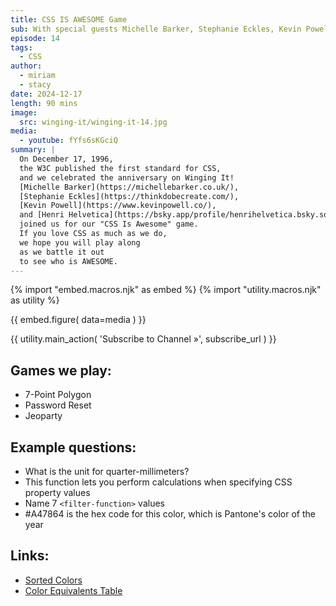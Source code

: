 ```yaml
---
title: CSS IS AWESOME Game
sub: With special guests Michelle Barker, Stephanie Eckles, Kevin Powell, and Henri Helvetica
episode: 14
tags:
  - CSS
author:
  - miriam
  - stacy
date: 2024-12-17
length: 90 mins
image:
  src: winging-it/winging-it-14.jpg
media:
  - youtube: fYfs6sKGciQ
summary: |
  On December 17, 1996,
  the W3C published the first standard for CSS,
  and we celebrated the anniversary on Winging It!
  [Michelle Barker](https://michellebarker.co.uk/),
  [Stephanie Eckles](https://thinkdobecreate.com/),
  [Kevin Powell](https://www.kevinpowell.co/),
  and [Henri Helvetica](https://bsky.app/profile/henrihelvetica.bsky.social)
  joined us for our "CSS Is Awesome" game.
  If you love CSS as much as we do,
  we hope you will play along
  as we battle it out
  to see who is AWESOME.
---
```


{% import "embed.macros.njk" as embed %}
{% import "utility.macros.njk" as utility %}

{{ embed.figure(
  data=media
) }}

{{ utility.main_action(
  'Subscribe to Channel »',
  subscribe_url
) }}

## Games we play:

- 7-Point Polygon
- Password Reset
- Jeoparty

## Example questions:

- What is the unit for quarter-millimeters?
- This function lets you perform calculations when specifying CSS property
  values
- Name 7 `<filter-function>` values
- #A47864 is the hex code for this color, which is Pantone's color of the year

## Links:

- [Sorted Colors](https://enes.in/sorted-colors/)
- [Color Equivalents Table](https://meyerweb.com/eric/css/colors/)
